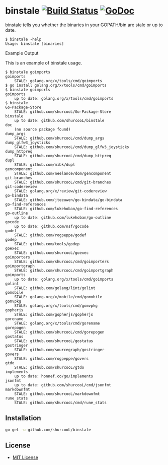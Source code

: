 # binstale [![Build Status](https://travis-ci.org/shurcooL/binstale.svg?branch=master)](https://travis-ci.org/shurcooL/binstale) [![GoDoc](https://godoc.org/github.com/shurcooL/binstale?status.svg)](https://godoc.org/github.com/shurcooL/binstale)

binstale tells you whether the binaries in your GOPATH/bin are stale or up to date.

	$ binstale -help
	Usage: binstale [binaries]

Example Output

This is an example of binstale usage.

	$ binstale goimports
	goimports
		STALE: golang.org/x/tools/cmd/goimports
	$ go install golang.org/x/tools/cmd/goimports
	$ binstale goimports
	goimports
		up to date: golang.org/x/tools/cmd/goimports
	$ binstale
	Go-Package-Store
		STALE: github.com/shurcooL/Go-Package-Store
	binstale
		up to date: github.com/shurcooL/binstale
	doc
		(no source package found)
	dump_args
		STALE: github.com/shurcooL/cmd/dump_args
	dump_glfw3_joysticks
		STALE: github.com/shurcooL/cmd/dump_glfw3_joysticks
	dump_httpreq
		STALE: github.com/shurcooL/cmd/dump_httpreq
	dupl
		STALE: github.com/mibk/dupl
	gencomponent
		STALE: github.com/neelance/dom/gencomponent
	git-branches
		STALE: github.com/shurcooL/cmd/git-branches
	git-codereview
		STALE: golang.org/x/review/git-codereview
	go-bindata
		STALE: github.com/jteeuwen/go-bindata/go-bindata
	go-find-references
		STALE: github.com/lukehoban/go-find-references
	go-outline
		up to date: github.com/lukehoban/go-outline
	gocode
		up to date: github.com/nsf/gocode
	godef
		STALE: github.com/rogpeppe/godef
	godep
		STALE: github.com/tools/godep
	goexec
		STALE: github.com/shurcooL/goexec
	goimporters
		STALE: github.com/shurcooL/cmd/goimporters
	goimportgraph
		STALE: github.com/shurcooL/cmd/goimportgraph
	goimports
		up to date: golang.org/x/tools/cmd/goimports
	golint
		STALE: github.com/golang/lint/golint
	gomobile
		STALE: golang.org/x/mobile/cmd/gomobile
	gomvpkg
		STALE: golang.org/x/tools/cmd/gomvpkg
	gopherjs
		STALE: github.com/gopherjs/gopherjs
	gorename
		STALE: golang.org/x/tools/cmd/gorename
	gorepogen
		STALE: github.com/shurcooL/cmd/gorepogen
	gostatus
		STALE: github.com/shurcooL/gostatus
	gostringer
		STALE: github.com/sourcegraph/gostringer
	govers
		STALE: github.com/rogpeppe/govers
	gtdo
		STALE: github.com/shurcooL/gtdo
	implements
		up to date: honnef.co/go/implements
	jsonfmt
		up to date: github.com/shurcooL/cmd/jsonfmt
	markdownfmt
		STALE: github.com/shurcooL/markdownfmt
	rune_stats
		STALE: github.com/shurcooL/cmd/rune_stats

Installation
------------

```bash
go get -u github.com/shurcooL/binstale
```

License
-------

-	[MIT License](https://opensource.org/licenses/mit-license.php)
